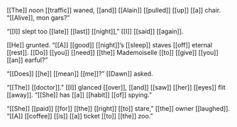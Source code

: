 [[The]] noon [[traffic]] waned, [[and]] [[Alain]] [[pulled]] [[up]] [[a]] chair. “[[Alive]], mon gars?”

“[[I]] slept too [[late]] [[last]] [[night]],” [[I]] [[said]] [[again]].

[[He]] grunted. “[[A]] [[good]] [[night]]’s [[sleep]] staves [[off]] eternal [[rest]]. [[Do]] [[you]] [[need]] [[the]] Mademoiselle [[to]] [[give]] [[you]] [[an]] earful?”

“[[Does]] [[he]] [[mean]] [[me]]?” [[Dawn]] asked.

“[[The]] [[doctor]].” [[I]] glanced [[over]], [[and]] [[saw]] [[her]] [[eyes]] flit [[away]]. “[[She]] has [[a]] [[habit]] [[of]] spying.”

“[[She]] [[paid]] [[for]] [[the]] [[right]] [[to]] stare,” [[the]] owner [[laughed]]. “[[A]] [[coffee]] [[is]] [[a]] ticket [[to]] [[the]] zoo.”